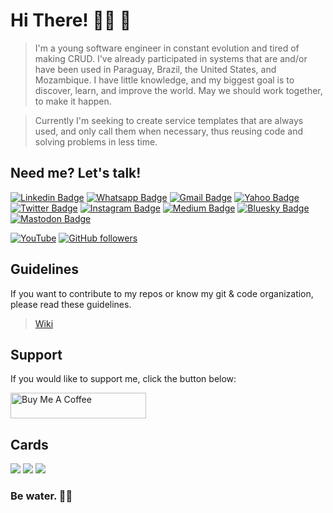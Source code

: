 # Hi There! 👋🏾 🚀

> I'm a young software engineer in constant evolution and tired of making CRUD. I've already participated in systems that are and/or have been used in Paraguay, Brazil, the United States, and Mozambique.
> I have little knowledge, and my biggest goal is to discover, learn, and improve the world. May we should work together, to make it happen.

> Currently I'm seeking to create service templates that are always used, and only call them when necessary, thus reusing code and solving problems in less time.

## Need me? Let's talk!


[![Linkedin Badge](https://img.shields.io/badge/-LinkedIn-blue?style=flat-square&logo=Linkedin&logoColor=white&link=https://www.linkedin.com/in/txsoura/)](https://www.linkedin.com/in/txsoura/)
[![Whatsapp Badge](https://img.shields.io/badge/-WhatsApp-24d364?style=flat-square&logo=Whatsapp&logoColor=white&link=http://wa.me/5545984289149)](http://wa.me/5545984289149)
[![Gmail Badge](https://img.shields.io/badge/-Gmail-c14438?style=flat-square&logo=Gmail&logoColor=white&link=mailto:txsoura@gmail.com)](mailto:txsoura@gmail.com)
[![Yahoo Badge](https://img.shields.io/badge/-Yahoo-purple?style=flat-square&logo=minutemailer&logoColor=white&link=mailto:txsoura@yahoo.com)](mailto:txsoura@yahoo.com)
[![Twitter Badge](https://img.shields.io/badge/-Twitter-blue?style=flat-square&logo=twitter&logoColor=white&link=https://twitter.com/txsoura)](https://twitter.com/txsoura)
[![Instagram Badge](https://img.shields.io/badge/-Instagram-C13584?style=flat-square&logo=instagram&logoColor=white&link=https://www.instagram.com/txsoura)](https://www.instagram.com/txsoura)
[![Medium Badge](https://img.shields.io/badge/-Medium-black?style=flat-square&logo=medium&logoColor=white&link=https://txsoura.medium.com)](https://txsoura.medium.com)
[![Bluesky Badge](https://img.shields.io/badge/-BlueSky-blue?style=flat-square&logo=bluesky&logoColor=white&link=https://bsky.app/profile/txsoura.com)](https://bsky.app/profile/txsoura.com)
[![Mastodon Badge](https://img.shields.io/badge/-Mastodon-purple?style=flat-square&logo=mastodon&logoColor=white&link=https://mastodon.social/@txsoura)](https://mastodon.social/@txsoura)

<a href="https://www.youtube.com/channel/UCHb_sTQayBBtceQcVctFwyQ"><img src='https://img.shields.io/badge/-youtube-FF0000?style=for-the-badge&logo=Youtube&logoColor=white'  alt='YouTube'/></a>
[![GitHub followers](https://img.shields.io/github/followers/txsoura.svg?style=social&label=Follow&maxAge=2592000)](https://github.com/txsoura?tab=followers)

## Guidelines

If you want to contribute to my repos or know my git & code organization, please read these guidelines. 

> [Wiki](https://github.com/txsoura/txsoura/wiki)

## Support

If you would like to support me, click the button below:

<a href="https://www.buymeacoffee.com/txsoura" target="_blank"><img src="https://cdn.buymeacoffee.com/buttons/v2/default-yellow.png" alt="Buy Me A Coffee" style="height: 41px !important;width: 217px !important;" ></a>

## Cards

<img src="https://github-readme-stats.vercel.app/api?username=txsoura&show_icons=true&theme=dark&locale=en&include_all_commits=true&count_private=true"/>
  
<img src="https://github-readme-streak-stats.herokuapp.com/?user=txsoura&theme=dark"/>

<img src="https://github-readme-stats.vercel.app/api/top-langs/?username=txsoura&layout=compact&theme=dark&langs_count=8">

### Be water. 🌴🍹
